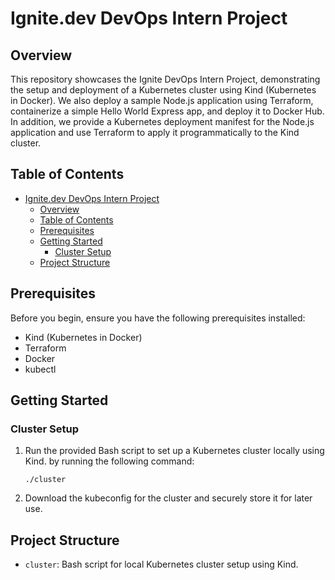 # Ignite.dev DevOps Intern Project

## Overview

This repository showcases the Ignite DevOps Intern Project, demonstrating the setup and deployment of a Kubernetes cluster using Kind (Kubernetes in Docker). We also deploy a sample Node.js application using Terraform, containerize a simple Hello World Express app, and deploy it to Docker Hub. In addition, we provide a Kubernetes deployment manifest for the Node.js application and use Terraform to apply it programmatically to the Kind cluster.

## Table of Contents

- [Ignite.dev DevOps Intern Project](#ignitedev-devops-intern-project)
  - [Overview](#overview)
  - [Table of Contents](#table-of-contents)
  - [Prerequisites](#prerequisites)
  - [Getting Started](#getting-started)
    - [Cluster Setup](#cluster-setup)
  - [Project Structure](#project-structure)

## Prerequisites

Before you begin, ensure you have the following prerequisites installed:

- Kind (Kubernetes in Docker)
- Terraform
- Docker
- kubectl

## Getting Started

### Cluster Setup

1. Run the provided Bash script to set up a Kubernetes cluster locally using Kind.
   by running the following command:

   ```./cluster```
2. Download the kubeconfig for the cluster and securely store it for later use.

## Project Structure

- `cluster`: Bash script for local Kubernetes cluster setup using Kind.
  
